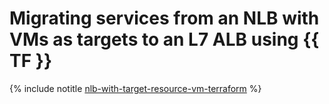 # Migrating services from an NLB with VMs as targets to an L7 ALB using {{ TF }}

{% include notitle [nlb-with-target-resource-vm-terraform](../../../../_tutorials/security/nlb-with-target-resource-vm-terraform.md) %}
